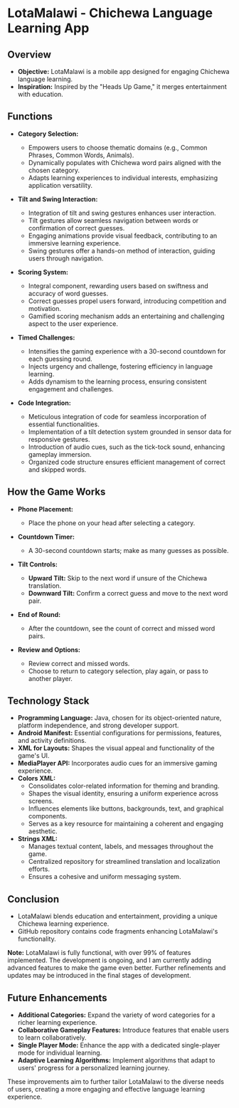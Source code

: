 # LotaMalawi - Chichewa Language Learning App

## Overview

- **Objective:** LotaMalawi is a mobile app designed for engaging Chichewa language learning.
- **Inspiration:** Inspired by the "Heads Up Game," it merges entertainment with education.

## Functions

- **Category Selection:**
  - Empowers users to choose thematic domains (e.g., Common Phrases, Common Words, Animals).
  - Dynamically populates with Chichewa word pairs aligned with the chosen category.
  - Adapts learning experiences to individual interests, emphasizing application versatility.

- **Tilt and Swing Interaction:**
  - Integration of tilt and swing gestures enhances user interaction.
  - Tilt gestures allow seamless navigation between words or confirmation of correct guesses.
  - Engaging animations provide visual feedback, contributing to an immersive learning experience.
  - Swing gestures offer a hands-on method of interaction, guiding users through navigation.

- **Scoring System:**
  - Integral component, rewarding users based on swiftness and accuracy of word guesses.
  - Correct guesses propel users forward, introducing competition and motivation.
  - Gamified scoring mechanism adds an entertaining and challenging aspect to the user experience.

- **Timed Challenges:**
  - Intensifies the gaming experience with a 30-second countdown for each guessing round.
  - Injects urgency and challenge, fostering efficiency in language learning.
  - Adds dynamism to the learning process, ensuring consistent engagement and challenges.

- **Code Integration:**
  - Meticulous integration of code for seamless incorporation of essential functionalities.
  - Implementation of a tilt detection system grounded in sensor data for responsive gestures.
  - Introduction of audio cues, such as the tick-tock sound, enhancing gameplay immersion.
  - Organized code structure ensures efficient management of correct and skipped words.

## How the Game Works

- **Phone Placement:**
  - Place the phone on your head after selecting a category.

- **Countdown Timer:**
  - A 30-second countdown starts; make as many guesses as possible.

- **Tilt Controls:**
  - **Upward Tilt:** Skip to the next word if unsure of the Chichewa translation.
  - **Downward Tilt:** Confirm a correct guess and move to the next word pair.

- **End of Round:**
  - After the countdown, see the count of correct and missed word pairs.

- **Review and Options:**
  - Review correct and missed words.
  - Choose to return to category selection, play again, or pass to another player.

## Technology Stack

- **Programming Language:** Java, chosen for its object-oriented nature, platform independence, and strong developer support.
- **Android Manifest:** Essential configurations for permissions, features, and activity definitions.
- **XML for Layouts:** Shapes the visual appeal and functionality of the game's UI.
- **MediaPlayer API:** Incorporates audio cues for an immersive gaming experience.
- **Colors XML:**
  - Consolidates color-related information for theming and branding.
  - Shapes the visual identity, ensuring a uniform experience across screens.
  - Influences elements like buttons, backgrounds, text, and graphical components.
  - Serves as a key resource for maintaining a coherent and engaging aesthetic.
- **Strings XML:**
  - Manages textual content, labels, and messages throughout the game.
  - Centralized repository for streamlined translation and localization efforts.
  - Ensures a cohesive and uniform messaging system.

## Conclusion

- LotaMalawi blends education and entertainment, providing a unique Chichewa learning experience.
- GitHub repository contains code fragments enhancing LotaMalawi's functionality.

**Note:** LotaMalawi is fully functional, with over 99% of features implemented. The development is ongoing, and I am currently adding advanced features to make the game even better. Further refinements and updates may be introduced in the final stages of development.

## Future Enhancements

- **Additional Categories:** Expand the variety of word categories for a richer learning experience.
- **Collaborative Gameplay Features:** Introduce features that enable users to learn collaboratively.
- **Single Player Mode:** Enhance the app with a dedicated single-player mode for individual learning.
- **Adaptive Learning Algorithms:** Implement algorithms that adapt to users' progress for a personalized learning journey.

These improvements aim to further tailor LotaMalawi to the diverse needs of users, creating a more engaging and effective language learning experience.
